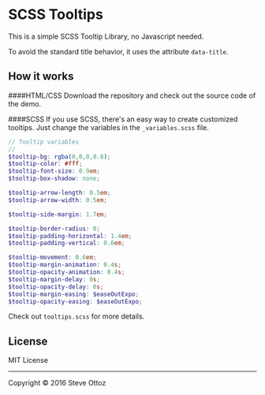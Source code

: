 SCSS Tooltips
=============

This is a simple SCSS Tooltip Library, no Javascript needed.

To avoid the standard title behavior, it uses the attribute `data-title`.

How it works
------------
####HTML/CSS
Download the repository and check out the source code of the demo.

####SCSS
If you use SCSS, there's an easy way to create customized tooltips. Just change the variables in the `_variables.scss` file.

```scss
// Tooltip variables
//
$tooltip-bg: rgba(0,0,0,0.8);
$tooltip-color: #fff;
$tooltip-font-size: 0.9em;
$tooltip-box-shadow: none;

$tooltip-arrow-length: 0.5em;
$tooltip-arrow-width: 0.5em;

$tooltip-side-margin: 1.7em;

$tooltip-border-radius: 0;
$tooltip-padding-horizontal: 1.4em;
$tooltip-padding-vertical: 0.6em;

$tooltip-movement: 0.6em;
$tooltip-margin-animation: 0.4s;
$tooltip-opacity-animation: 0.4s;
$tooltip-margin-delay: 0s;
$tooltip-opacity-delay: 0s;
$tooltip-margin-easing: $easeOutExpo;
$tooltip-opacity-easing: $easeOutExpo;
```

Check out `tooltips.scss` for more details.

License
-------
MIT License

---

Copyright © 2016 Steve Ottoz
